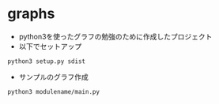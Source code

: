 # graphs

* python3を使ったグラフの勉強のために作成したプロジェクト
* 以下でセットアップ

```
python3 setup.py sdist
```

* サンプルのグラフ作成

```
python3 modulename/main.py
```
